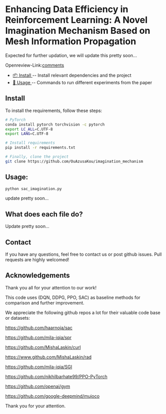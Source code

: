# Enhancing Data Efficiency in Reinforcement Learning: A Novel Imagination Mechanism Based on Mesh Information Propagation
Expected for further updation, we will update this pretty soon...


Openreview-Link:[comments](https://openreview.net/forum?id=H8RgPl5OQX)

* [📦 Install ](#install) -- Install relevant dependencies and the project
* [🔧 Usage ](#usage) -- Commands to run different experiments from the paper

## Install 
To install the requirements, follow these steps:
```bash
# PyTorch
conda install pytorch torchvision -c pytorch
export LC_ALL=C.UTF-8
export LANG=C.UTF-8

# Install requirements
pip install -r requirements.txt

# Finally, clone the project
git clone https://github.com/OuAzusaKou/imagination_mechanism
```

## Usage:
```bash
python sac_imagination.py
```
update pretty soon...

## What does each file do? 

Update pretty soon...

## Contact

If you have any questions, feel free to contact us or post github issues. Pull requests are highly welcomed!



## Acknowledgements

Thank you all for your attention to our work!

This code uses (DQN, DDPG, PPO, SAC) as baseline methods for comparison and further improvement.

We appreciate the following github repos a lot for their valuable code base or datasets:

https://github.com/haarnoja/sac

https://github.com/mila-iqia/spr

https://github.com/MishaLaskin/curl

https://www.github.com/MishaLaskin/rad

https://github.com/mila-iqia/SGI

https://github.com/nikhilbarhate99/PPO-PyTorch

https://github.com/openai/gym

https://github.com/google-deepmind/mujoco

Thank you for your attention.
